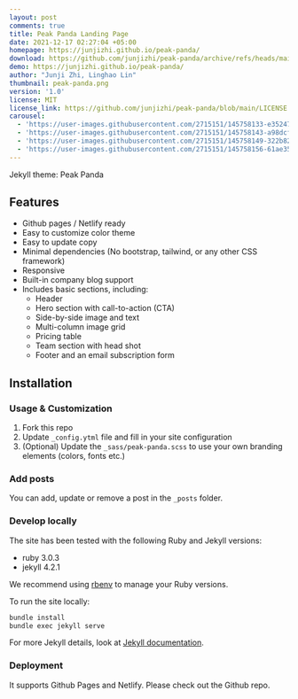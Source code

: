 ```yaml
---
layout: post
comments: true
title: Peak Panda Landing Page
date: 2021-12-17 02:27:04 +05:00
homepage: https://junjizhi.github.io/peak-panda/
download: https://github.com/junjizhi/peak-panda/archive/refs/heads/main.zip
demo: https://junjizhi.github.io/peak-panda/
author: "Junji Zhi, Linghao Lin"
thumbnail: peak-panda.png
version: '1.0'
license: MIT
license_link: https://github.com/junjizhi/peak-panda/blob/main/LICENSE
carousel:
  - 'https://user-images.githubusercontent.com/2715151/145758133-e352473d-2afd-46cb-95e4-69b856ae7b61.png'
  - 'https://user-images.githubusercontent.com/2715151/145758143-a98dcf50-ac52-4fad-98fd-68e9917c3f94.png'
  - 'https://user-images.githubusercontent.com/2715151/145758149-322b82c7-a433-4dda-99b1-6307838ead58.png'
  - 'https://user-images.githubusercontent.com/2715151/145758156-61ae35db-d714-4caf-8046-5970c0d13ae5.png'
---
```


Jekyll theme: Peak Panda

## Features

* Github pages / Netlify ready
* Easy to customize color theme
* Easy to update copy
* Minimal dependencies (No bootstrap, tailwind, or any other CSS framework)
* Responsive
* Built-in company blog support
* Includes basic sections, including:
  * Header
  * Hero section with call-to-action (CTA)
  * Side-by-side image and text
  * Multi-column image grid
  * Pricing table
  * Team section with head shot
  * Footer and an email subscription form

## Installation

### Usage & Customization

1. Fork this repo
2. Update `_config.ytml` file and fill in your site configuration
3. (Optional) Update the `_sass/peak-panda.scss` to use your own branding elements (colors, fonts etc.)

### Add posts

You can add, update or remove a post in the `_posts` folder.

### Develop locally

The site has been tested with the following Ruby and Jekyll versions:

* ruby 3.0.3
* jekyll 4.2.1

We recommend using [rbenv](https://github.com/rbenv/rbenv) to manage your Ruby versions.

To run the site locally:

```bash
bundle install
bundle exec jekyll serve
```

For more Jekyll details, look at [Jekyll documentation](http://jekyllrb.com/).

### Deployment

It supports Github Pages and Netlify. Please check out the Github repo.
